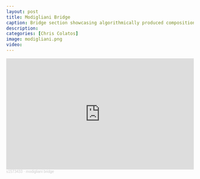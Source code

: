 ```yaml
---
layout: post
title: Modigliani Bridge
caption: Bridge section showcasing algorithmically produced composition.
description:
categories: [Chris Colatos]
image: modigliani.png
video:
---
```

<iframe width="100%" height="300" scrolling="no" frameborder="no" allow="autoplay" src="https://w.soundcloud.com/player/?url=https%3A//api.soundcloud.com/tracks/1956804363&color=%23000000&auto_play=false&hide_related=false&show_comments=true&show_user=true&show_reposts=false&show_teaser=true&visual=true"></iframe><div style="font-size: 10px; color: #cccccc;line-break: anywhere;word-break: normal;overflow: hidden;white-space: nowrap;text-overflow: ellipsis; font-family: Interstate,Lucida Grande,Lucida Sans Unicode,Lucida Sans,Garuda,Verdana,Tahoma,sans-serif;font-weight: 100;"><a href="https://soundcloud.com/s1573433" title="s1573433" target="_blank" style="color: #cccccc; text-decoration: none;">s1573433</a> · <a href="https://soundcloud.com/s1573433/modigliani-bridge" title="modigliani bridge" target="_blank" style="color: #cccccc; text-decoration: none;">modigliani bridge</a></div>
